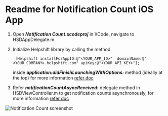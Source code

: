 Readme for Notification Count iOS App
=====================================

1. Open ***Notification Count.xcodeproj*** in XCode, navigate to HSDAppDelegate.m

2. Initialize Helpshift library by calling the method
   
   ```
   	[Helpshift installForAppID:@"<YOUR_APP_ID>"  domainName:@"<YOUR_COMPANY>.helpshift.com" apiKey:@"<YOUR_API_KEY>"];
   ```
   inside ***application:didFinishLaunchingWithOptions:*** method (ideally at the top) 
   for more information [refer doc](http://www.helpshift.com/docs/howto/ios/v2.x/#authentication)

3. Refer ***notificationCountAsyncReceived:*** delegate method in HSDViewController.m to get notification counts asynchronously, 
   for more information [refer doc](http://www.helpshift.com/docs/howto/ios/v2.x/#notif-polling)


![Notification Count screenshot](/Screenshot.png)